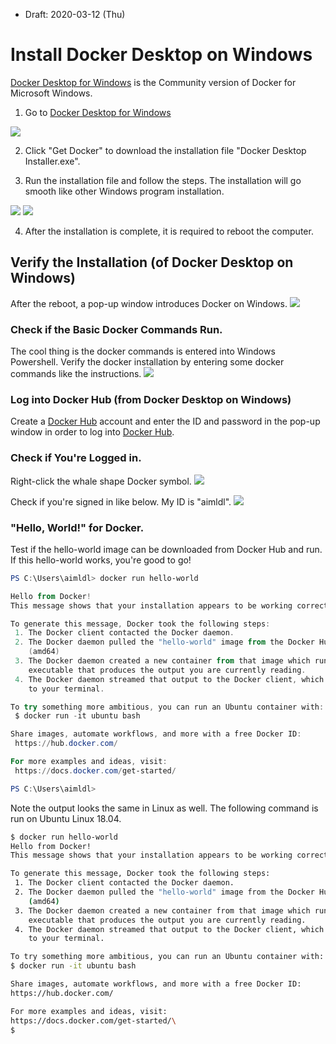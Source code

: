 * Draft: 2020-03-12 (Thu)
# Install Docker Desktop on Windows
[Docker Desktop for Windows](https://hub.docker.com/editions/community/docker-ce-desktop-windows/) is the Community version of Docker for Microsoft Windows. 

1. Go to [Docker Desktop for Windows](https://hub.docker.com/editions/community/docker-ce-desktop-windows/)
<img src="images/docker-install-Docker_Desktop_for_Windows.png">

2. Click "Get Docker" to download the installation file "Docker Desktop Installer.exe".

3. Run the installation file and follow the steps. The installation will go smooth like other Windows program installation.
<img src="images/docker-install-Docker_Desktop_for_Windows-Installing-2.png">
<img src="images/docker-install-Docker_Desktop_for_Windows-Installing-3.png">

4. After the installation is complete, it is required to reboot the computer.

## Verify the Installation (of Docker Desktop on Windows)
After the reboot, a pop-up window introduces Docker on Windows.
<img src="images/docker-install-Docker_Desktop_for_Windows-Installing-5.png">

### Check if the Basic Docker Commands Run.
The cool thing is the docker commands is entered into Windows Powershell. Verify the docker installation by entering some docker commands like the instructions.
<img src="images/docker-windows_powershell-entering_some_commands.png">

### Log into Docker Hub (from Docker Desktop on Windows)
Create a [Docker Hub](https://hub.docker.com/) account and enter the ID and password in the pop-up window in order to log into [Docker Hub](https://hub.docker.com/).

### Check if You're Logged in.
Right-click the whale shape Docker symbol.
<img src="images/docker-Docker_Desktop_is_running-1.png">

Check if you're signed in like below. My ID is "aimldl".
<img src="images/docker-Docker_Desktop_is_running-2.png">

### "Hello, World!" for Docker.
Test if the hello-world image can be downloaded from Docker Hub and run. If this hello-world works, you're good to go!

```powershell
PS C:\Users\aimldl> docker run hello-world

Hello from Docker!
This message shows that your installation appears to be working correctly.

To generate this message, Docker took the following steps:
 1. The Docker client contacted the Docker daemon.
 2. The Docker daemon pulled the "hello-world" image from the Docker Hub.
    (amd64)
 3. The Docker daemon created a new container from that image which runs the
    executable that produces the output you are currently reading.
 4. The Docker daemon streamed that output to the Docker client, which sent it
    to your terminal.

To try something more ambitious, you can run an Ubuntu container with:
 $ docker run -it ubuntu bash

Share images, automate workflows, and more with a free Docker ID:
 https://hub.docker.com/

For more examples and ideas, visit:
 https://docs.docker.com/get-started/

PS C:\Users\aimldl>
```
 Note the output looks the same in Linux as well. The following command is run on Ubuntu Linux 18.04.
 ```bash
 $ docker run hello-world
Hello from Docker! 
This message shows that your installation appears to be working correctly.

To generate this message, Docker took the following steps:
  1. The Docker client contacted the Docker daemon.
  2. The Docker daemon pulled the "hello-world" image from the Docker Hub.
     (amd64)
  3. The Docker daemon created a new container from that image which runs the
     executable that produces the output you are currently reading.
  4. The Docker daemon streamed that output to the Docker client, which sent it
     to your terminal.

To try something more ambitious, you can run an Ubuntu container with:
 $ docker run -it ubuntu bash

Share images, automate workflows, and more with a free Docker ID:
 https://hub.docker.com/

For more examples and ideas, visit:
 https://docs.docker.com/get-started/\
$
 ```
